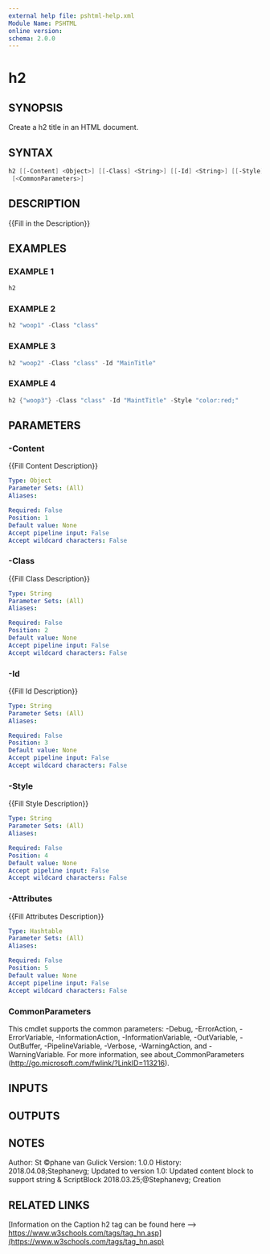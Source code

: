 ```yaml
---
external help file: pshtml-help.xml
Module Name: PSHTML
online version:
schema: 2.0.0
---
```


# h2

## SYNOPSIS
Create a h2 title in an HTML document.

## SYNTAX

``` powershell
h2 [[-Content] <Object>] [[-Class] <String>] [[-Id] <String>] [[-Style] <String>] [[-Attributes] <Hashtable>]
 [<CommonParameters>]
```

## DESCRIPTION
{{Fill in the Description}}

## EXAMPLES

### EXAMPLE 1

``` powershell
h2
```

### EXAMPLE 2

``` powershell
h2 "woop1" -Class "class"
```

### EXAMPLE 3

``` powershell
h2 "woop2" -Class "class" -Id "MainTitle"
```

### EXAMPLE 4

``` powershell
h2 {"woop3"} -Class "class" -Id "MaintTitle" -Style "color:red;"
```

## PARAMETERS

### -Content
{{Fill Content Description}}

```yaml
Type: Object
Parameter Sets: (All)
Aliases:

Required: False
Position: 1
Default value: None
Accept pipeline input: False
Accept wildcard characters: False
```

### -Class
{{Fill Class Description}}

```yaml
Type: String
Parameter Sets: (All)
Aliases:

Required: False
Position: 2
Default value: None
Accept pipeline input: False
Accept wildcard characters: False
```

### -Id
{{Fill Id Description}}

```yaml
Type: String
Parameter Sets: (All)
Aliases:

Required: False
Position: 3
Default value: None
Accept pipeline input: False
Accept wildcard characters: False
```

### -Style
{{Fill Style Description}}

```yaml
Type: String
Parameter Sets: (All)
Aliases:

Required: False
Position: 4
Default value: None
Accept pipeline input: False
Accept wildcard characters: False
```

### -Attributes
{{Fill Attributes Description}}

```yaml
Type: Hashtable
Parameter Sets: (All)
Aliases:

Required: False
Position: 5
Default value: None
Accept pipeline input: False
Accept wildcard characters: False
```

### CommonParameters
This cmdlet supports the common parameters: -Debug, -ErrorAction, -ErrorVariable, -InformationAction, -InformationVariable, -OutVariable, -OutBuffer, -PipelineVariable, -Verbose, -WarningAction, and -WarningVariable.
For more information, see about_CommonParameters (http://go.microsoft.com/fwlink/?LinkID=113216).

## INPUTS

## OUTPUTS

## NOTES
Author: St ©phane van Gulick
Version: 1.0.0
History:
    2018.04.08;Stephanevg; Updated to version 1.0: Updated content block to support string & ScriptBlock
    2018.03.25;@Stephanevg; Creation

## RELATED LINKS

[Information on the Caption h2 tag can be found here --> https://www.w3schools.com/tags/tag_hn.asp](https://www.w3schools.com/tags/tag_hn.asp)